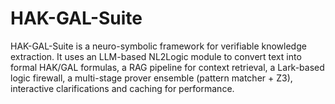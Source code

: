 # HAK-GAL-Suite
HAK-GAL-Suite is a neuro-symbolic framework for verifiable knowledge extraction. It uses an LLM-based NL2Logic module to convert text into formal HAK/GAL formulas, a RAG pipeline for context retrieval, a Lark-based logic firewall, a multi-stage prover ensemble (pattern matcher + Z3), interactive clarifications and caching for performance.
